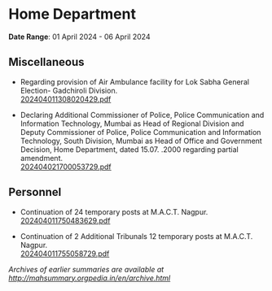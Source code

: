 # Home Department

**Date Range**: 01 April 2024 - 06 April 2024


## Miscellaneous
- Regarding provision of Air Ambulance facility for Lok Sabha General Election- Gadchiroli Division.\
  [202404011308020429.pdf](https://gr.maharashtra.gov.in/Site/Upload/Government%20Resolutions/English/202404011308020429.pdf)

- Declaring Additional Commissioner of Police, Police Communication and Information Technology, Mumbai as Head of Regional Division and Deputy Commissioner of Police, Police Communication and Information Technology, South Division, Mumbai as Head of Office and Government Decision, Home Department, dated 15.07. .2000 regarding partial amendment.\
  [202404021700053729.pdf](https://gr.maharashtra.gov.in/Site/Upload/Government%20Resolutions/English/202404021700053729.pdf)

## Personnel
- Continuation of 24 temporary posts at M.A.C.T. Nagpur.\
  [202404011750483629.pdf](https://gr.maharashtra.gov.in/Site/Upload/Government%20Resolutions/English/202404011750483629.pdf)

- Continuation of 2 Additional Tribunals  12 temporary posts at M.A.C.T. Nagpur.\
  [202404011755058729.pdf](https://gr.maharashtra.gov.in/Site/Upload/Government%20Resolutions/English/202404011755058729.pdf)


*Archives of earlier summaries are available at http://mahsummary.orgpedia.in/en/archive.html*
